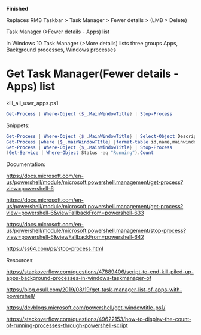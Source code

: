 **Finished**

Replaces RMB Taskbar > Task Manager > Fewer details > (LMB > Delete)

Task Manager (>Fewer details - Apps) list

In Windows 10 Task Manager (>More details) lists three groups Apps, Background processes, Windows processes

# Get Task Manager(Fewer details - Apps) list

kill_all_user_apps.ps1
```powershell
Get-Process | Where-Object {$_.MainWindowTitle} | Stop-Process
```

Snippets:
```powershell
Get-Process | Where-Object {$_.MainWindowTitle} | Select-Object Description
Get-Process |where {$_.mainWindowTItle} |format-table id,name,mainwindowtitle –AutoSize
Get-Process | Where-Object {$_.MainWindowTitle} | Stop-Process
(Get-Service | Where-Object Status -eq "Running").Count
```

Documentation:

https://docs.microsoft.com/en-us/powershell/module/microsoft.powershell.management/get-process?view=powershell-6

https://docs.microsoft.com/en-us/powershell/module/microsoft.powershell.management/get-process?view=powershell-6&viewFallbackFrom=powershell-633

https://docs.microsoft.com/en-us/powershell/module/microsoft.powershell.management/stop-process?view=powershell-6&viewFallbackFrom=powershell-642

https://ss64.com/ps/stop-process.html

Resources:

https://stackoverflow.com/questions/47889406/script-to-end-kill-piled-up-apps-background-processes-in-windows-taskmanager-of

https://blog.osull.com/2019/08/19/get-task-manager-list-of-apps-with-powershell/

https://devblogs.microsoft.com/powershell/get-windowtitle-ps1/

https://stackoverflow.com/questions/49622153/how-to-display-the-count-of-running-processes-through-powershell-script
